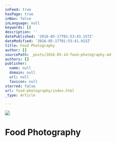```yaml
---
inFeed: true
hasPage: true
inNav: false
inLanguage: null
keywords: []
description: ''
datePublished: '2016-05-17T01:53:43.157Z'
dateModified: '2016-05-17T01:53:41.915Z'
title: Food Photography
author: []
sourcePath: _posts/2016-05-14-food-photography.md
authors: []
publisher:
  name: null
  domain: null
  url: null
  favicon: null
starred: false
url: food-photography/index.html
_type: Article

---
```

![](https://the-grid-user-content.s3-us-west-2.amazonaws.com/31f72a7e-fa0b-46a5-983b-999a78ba3b2b.jpg)

# Food Photography